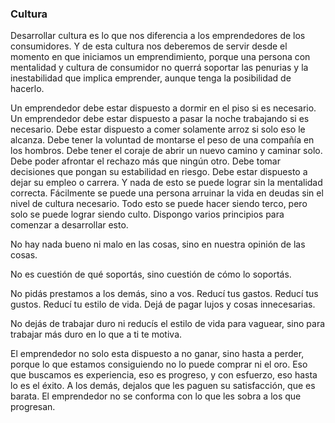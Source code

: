 ### Cultura

Desarrollar cultura es lo que nos diferencia a los emprendedores de los consumidores. Y de esta cultura nos deberemos de servir desde el momento en que iniciamos un emprendimiento, porque una persona con mentalidad y cultura de consumidor no querrá soportar las penurias y la inestabilidad que implica emprender, aunque tenga la posibilidad de hacerlo.

Un emprendedor debe estar dispuesto a dormir en el piso si es necesario. Un emprendedor debe estar dispuesto a pasar la noche trabajando si es necesario. Debe estar dispuesto a comer solamente arroz si solo eso le alcanza. Debe tener la voluntad de montarse el peso de una compañía en los hombros. Debe tener el coraje de abrir un nuevo camino y caminar solo. Debe poder afrontar el rechazo más que ningún otro. Debe tomar decisiones que pongan su estabilidad en riesgo. Debe estar dispuesto a dejar su empleo o carrera. Y nada de esto se puede lograr sin la mentalidad correcta. Fácilmente se puede una persona arruinar la vida en deudas sin el nivel de cultura necesario. Todo esto se puede hacer siendo terco, pero solo se puede lograr siendo culto. Dispongo varios principios para comenzar a desarrollar esto.

No hay nada bueno ni malo en las cosas, sino en nuestra opinión de las cosas.

No es cuestión de qué soportás, sino cuestión de cómo lo soportás.

No pidás prestamos a los demás, sino a vos. Reducí tus gastos. Reducí tus gustos. Reducí tu estilo de vida. Dejá de pagar lujos y cosas innecesarias.

No dejás de trabajar duro ni reducís el estilo de vida para vaguear, sino para trabajar más duro en lo que a ti te motiva.

El emprendedor no solo esta dispuesto a no ganar, sino hasta a perder, porque lo que estamos consiguiendo no lo puede comprar ni el oro. Eso que buscamos es experiencia, eso es progreso, y con esfuerzo, eso hasta lo es el éxito. A los demás, dejalos que les paguen su satisfacción, que es barata. El emprendedor no se conforma con lo que les sobra a los que progresan.
